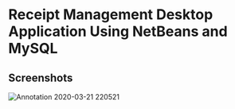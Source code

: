 # Receipt Management Desktop Application Using NetBeans and MySQL

## Screenshots ##

![Annotation 2020-03-21 220521](https://user-images.githubusercontent.com/43146932/77231325-295bdb00-6bc0-11ea-996e-bb75831debff.png)
